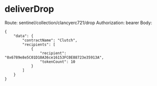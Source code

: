 # deliverDrop
Route: sentinel/collection/clancyerc721/drop
Authorization: bearer
Body:
```
{
    "data": {
        "contractName": "Clutch",
        "recipients": [
            {
                "recipient": "0x6789e8e5C01D10A36ce16153FC0E88723e35913A",
                "tokenCount": 10
            }
        ]
    }
}
```